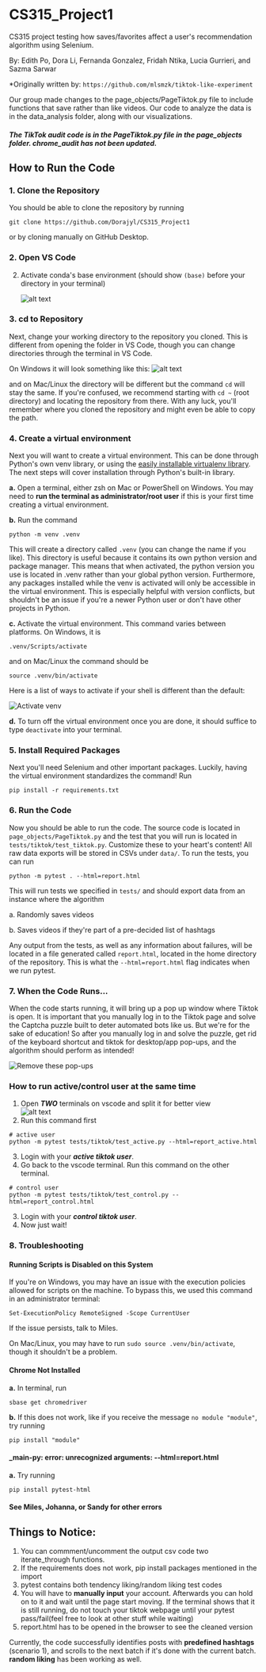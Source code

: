 # CS315_Project1
CS315 project testing how saves/favorites affect a user's recommendation algorithm using Selenium.

By: Edith Po, Dora Li, Fernanda Gonzalez, Fridah Ntika, Lucia Gurrieri, and Sazma Sarwar

*Originally written by: ```https://github.com/mlsmzk/tiktok-like-experiment ```

Our group made changes to the page_objects/PageTiktok.py file to include functions that save rather than like videos. Our code to analyze the data is in the data_analysis folder, along with our visualizations.

##### The TikTok audit code is in the PageTiktok.py file in the page_objects folder. chrome_audit has not been updated.

## How to Run the Code
### 1. Clone the Repository
You should be able to clone the repository by running
```
git clone https://github.com/Dorajyl/CS315_Project1
```
or by cloning manually on GitHub Desktop.

### 2. Open VS Code
2. Activate conda's base environment (should show ```(base)``` before your directory in your terminal)

    ![alt text](readme_assets/base.png)

### 3. cd to Repository
Next, change your working directory to the repository you cloned. This is different from opening the folder in VS Code, though you can change directories through the terminal in VS Code.

On Windows it will look something like this:
    ![alt text](readme_assets/changedir.png)

and on Mac/Linux the directory will be different but the command `cd` will stay the same. If you're confused, we recommend starting with `cd ~` (root directory) and locating the repository from there. With any luck, you'll remember where you cloned the repository and might even be able to copy the path.

### 4. Create a virtual environment
Next you will want to create a virtual environment. This can be done through Python's own venv library, or using the [easily installable virtualenv library](https://techinscribed.com/python-virtual-environment-in-vscode/). The next steps will cover installation through Python's built-in library.
    
**a.** Open a terminal, either zsh on Mac or PowerShell on Windows. You may need to **run the terminal as administrator/root user** if this is your first time creating a virtual environment. 

**b.** Run the command 
    
    python -m venv .venv

This will create a directory called `.venv` (you can change the name if you like). This directory is useful because it contains its own python version and package manager. This means that when activated, the python version you use is located in .venv rather than your global python version. Furthermore, any packages installed while the venv is activated will only be accessible in the virtual environment. This is especially helpful with version conflicts, but shouldn't be an issue if you're a newer Python user or don't have other projects in Python.

**c.** Activate the virtual environment. This command varies between platforms. On Windows, it is
        
    .venv/Scripts/activate

and on Mac/Linux the command should be

    source .venv/bin/activate

Here is a list of ways to activate if your shell is different than the default:

![Activate venv](readme_assets/activation.png)

**d.** To turn off the virtual environment once you are done, it should suffice to type `deactivate` into your terminal.


### 5. Install Required Packages
Next you'll need Selenium and other important packages. Luckily, having the virtual environment standardizes the command! Run

    pip install -r requirements.txt
   
### 6. Run the Code
Now you should be able to run the code. The source code is located in `page_objects/PageTiktok.py` and the test that you will run is located in `tests/tiktok/test_tiktok.py`. Customize these to your heart's content! All raw data exports will be stored in CSVs under `data/`. To run the tests, you can run

    python -m pytest . --html=report.html

This will run tests we specified in `tests/` and should export data from an instance where the algorithm

a. Randomly saves videos

b. Saves videos if they're part of a pre-decided list of hashtags

Any output from the tests, as well as any information about failures, will be located in a file generated called `report.html`, located in the home directory of the repository. This is what the `--html=report.html` flag indicates when we run pytest.

### 7. When the Code Runs...
When the code starts running, it will bring up a pop up window where Tiktok is open. It is important that you manually log in to the Tiktok page and solve the Captcha puzzle built to deter automated bots like us. But we're for the sake of education! So after you manually log in and solve the puzzle, get rid of the keyboard shortcut and tiktok for desktop/app pop-ups, and the algorithm should perform as intended!

![Remove these pop-ups](readme_assets/pop-ups.png)

### How to run active/control user at the same time
1. Open ***TWO*** terminals on vscode and split it for better view <br>
![alt text](readme_assets/split%20terminal.png)
2. Run this command first
```
# active user
python -m pytest tests/tiktok/test_active.py --html=report_active.html
```
3. Login with your ***active tiktok user***. 
4. Go back to the vscode terminal. Run this command on the other terminal.
```
# control user
python -m pytest tests/tiktok/test_control.py --html=report_control.html
```
3. Login with your ***control tiktok user***. 
4. Now just wait!


### 8. Troubleshooting

#### Running Scripts is Disabled on this System

If you're on Windows, you may have an issue with the execution policies allowed for scripts on the machine. To bypass this, we used this command in an administrator terminal:

    Set-ExecutionPolicy RemoteSigned -Scope CurrentUser

If the issue persists, talk to Miles.

On Mac/Linux, you may have to run `sudo source .venv/bin/activate`, though it shouldn't be a problem.

#### Chrome Not Installed
**a.** In terminal, run 

    sbase get chromedriver

**b.** If this does not work, like if you receive the message `no module "module"`, try running

    pip install "module"

#### _main-py: error: unrecognized arguments: --html=report.html
**a.** Try running

    pip install pytest-html

#### See Miles, Johanna, or Sandy for other errors



## Things to Notice:
1. You can commment/uncomment the output csv code two iterate_through functions.
2. If the requirements does not work, pip install packages mentioned in the import
3. pytest contains both tendency liking/random liking test codes
4. You will have to **manually input** your account. Afterwards you can hold on to it and wait until the page start moving. If the terminal shows that it is still running, do not touch your tiktok webpage until your pytest pass/fail(feel free to look at other stuff while waiting)
5. report.html has to be opened in the browser to see the cleaned version

Currently, the code successfully identifies posts with **predefined hashtags** (scenario 1), and scrolls to the next batch if it's done with the current batch. **random liking** has been working as well.
